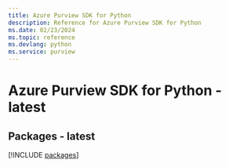 ```yaml
---
title: Azure Purview SDK for Python
description: Reference for Azure Purview SDK for Python
ms.date: 02/23/2024
ms.topic: reference
ms.devlang: python
ms.service: purview
---
```

# Azure Purview SDK for Python - latest
## Packages - latest
[!INCLUDE [packages](purview-index.md)]
